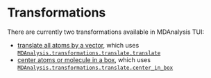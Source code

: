 # Transformations

There are currently two transformations available in MDAnalysis TUI:

- [translate all atoms by a vector](translate.md), which uses [`MDAnalysis.transformations.translate.translate`](https://docs.mdanalysis.org/stable/documentation_pages/transformations/translate.html#MDAnalysis.transformations.translate.translate)
- [center atoms or molecule in a box](center-in-box.md), which uses [`MDAnalysis.transformations.translate.center_in_box`](https://docs.mdanalysis.org/stable/documentation_pages/transformations/translate.html#MDAnalysis.transformations.translate.center_in_box)
